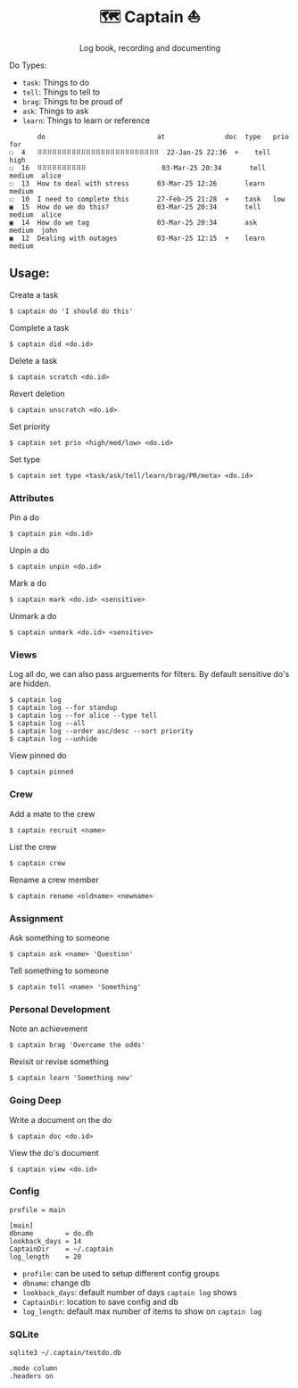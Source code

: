 <div align='center'>
    <h1>🗺️ Captain ⛵</h1>
</div>

<div align="center">
    Log book, recording and documenting
</div>

Do Types:

- `task`: Things to do
- `tell`: Things to tell to <someone>
- `brag`: Things to be proud of
- `ask`: Things to ask <someone>
- `learn`: Things to learn or reference

```
       do                            at               doc  type   prio    for
☐  4   ⠿⠿⠿⠿⠿⠿⠿⠿⠿⠿⠿⠿⠿⠿⠿⠿⠿⠿⠿⠿⠿⠿⠿⠿⠿  22-Jan-25 22:36  +    tell   high
☐  16  ⠿⠿⠿⠿⠿⠿⠿⠿⠿⠿                   03-Mar-25 20:34       tell   medium  alice
☐  13  How to deal with stress       03-Mar-25 12:26       learn  medium
☐  10  I need to complete this       27-Feb-25 21:28  +    task   low
▣  15  How do we do this?            03-Mar-25 20:34       tell   medium  alice
▣  14  How do we tag                 03-Mar-25 20:34       ask    medium  john
▣  12  Dealing with outages          03-Mar-25 12:15  +    learn  medium
```

## Usage:

Create a task

```
$ captain do 'I should do this'
```

Complete a task

```
$ captain did <do.id>
```

Delete a task

```
$ captain scratch <do.id>
```

Revert deletion

```
$ captain unscratch <do.id>
```

Set priority

```
$ captain set prio <high/med/low> <do.id>
```

Set type

```
$ captain set type <task/ask/tell/learn/brag/PR/meta> <do.id>
```

### Attributes

Pin a do

```
$ captain pin <do.id>
```

Unpin a do
```
$ captain unpin <do.id>
```

Mark a do

```
$ captain mark <do.id> <sensitive>
```

Unmark a do

```
$ captain unmark <do.id> <sensitive>
```

### Views

Log all do, we can also pass arguements for filters. By default sensitive do's are hidden.

```
$ captain log
$ captain log --for standup
$ captain log --for alice --type tell
$ captain log --all
$ captain log --order asc/desc --sort priority
$ captain log --unhide
```

View pinned do

```
$ captain pinned
```

### Crew

Add a mate to the crew

```
$ captain recruit <name>
```

List the crew

```
$ captain crew
```

Rename a crew member

```
$ captain rename <oldname> <newname>
```

### Assignment

Ask something to someone

```
$ captain ask <name> 'Question'
```

Tell something to someone

```
$ captain tell <name> 'Something'
```

### Personal Development

Note an achievement

```
$ captain brag 'Overcame the odds'
```

Revisit or revise something

```
$ captain learn 'Something new'
```

### Going Deep

Write a document on the do

```
$ captain doc <do.id>
```

View the do's document

```
$ captain view <do.id>
```

### Config

```
profile = main

[main]
dbname        = do.db
lookback_days = 14
CaptainDir    = ~/.captain
log_length    = 20
```

- `profile`: can be used to setup different config groups
- `dbname`: change db
- `lookback_days`: default number of days `captain log` shows
- `CaptainDir`: location to save config and db
- `log_length`: default max number of items to show on `captain log`


### SQLite

```
sqlite3 ~/.captain/testdo.db

.mode column
.headers on
```
